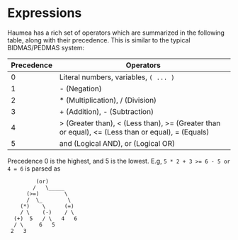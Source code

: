 # Expressions
Haumea has a rich set of operators which are summarized in the following table, along with their precedence. This is similar to the typical BIDMAS/PEDMAS system:

Precedence | Operators
--- | ---
0 | Literal numbers, variables, `( ... )`
1 | - (Negation)
2 | * (Multiplication), / (Division)
3 | + (Addition), - (Subtraction)
4 | > (Greater than), < (Less than), >= (Greater than or equal), <= (Less than or equal), = (Equals)
5 | and (Logical AND), or (Logical OR)

Precedence 0 is the highest, and 5 is the lowest. E.g, `5 * 2 + 3 >= 6 - 5 or 4 = 6` is parsed as
```
         (or)
        /   \_____
      (>=)        \
      /  \_        \
    (*)    \      (=)
    / \    (-)    / \
  (+)  5   / \   4   6
  / \     6   5
 2   3
```
